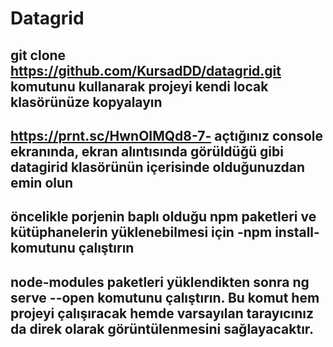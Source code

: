 # Datagrid

## git clone https://github.com/KursadDD/datagrid.git komutunu kullanarak projeyi kendi locak klasörünüze kopyalayın
##  https://prnt.sc/HwnOIMQd8-7- açtığınız console ekranında, ekran alıntısında görüldüğü gibi datagirid klasörünün içerisinde olduğunuzdan emin olun
## öncelikle porjenin baplı olduğu npm paketleri ve kütüphanelerin yüklenebilmesi için  -npm install-  komutunu çalıştırın
## node-modules paketleri yüklendikten sonra ng serve --open komutunu çalıştırın. Bu komut hem projeyi çalışıracak hemde varsayılan tarayıcınız da direk olarak görüntülenmesini sağlayacaktır.